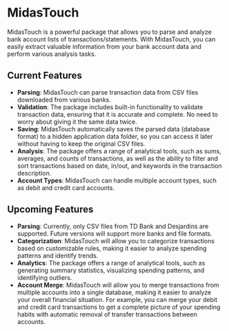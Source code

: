 # MidasTouch

MidasTouch is a powerful package that allows you to parse and analyze bank account lists of transactions/statements. With MidasTouch, you can easily extract valuable information from your bank account data and perform various analysis tasks.

## Current Features
- **Parsing**: MidasTouch can parse transaction data from CSV files downloaded from various banks.
- **Validation**: The package includes built-in functionality to validate transaction data, ensuring that it is accurate and complete. No need to worry about giving it the same data twice.
- **Saving**: MidasTouch automatically saves the parsed data (database format) to a hidden application data folder, so you can access it later without having to keep the original CSV files.
- **Analysis**: The package offers a range of analytical tools, such as sums, averages, and counts of transactions, as well as the ability to filter and sort transactions based on date, in/out, and keywords in the transaction description.
- **Account Types**: MidasTouch can handle multiple account types, such as debit and credit card accounts.

## Upcoming Features

- **Parsing**: Currently, only CSV files from TD Bank and Desjardins are supported. Future versions will support more banks and file formats.
- **Categorization**: MidasTouch will allow you to categorize transactions based on customizable rules, making it easier to analyze spending patterns and identify trends.
- **Analytics**: The package offers a range of analytical tools, such as generating summary statistics, visualizing spending patterns, and identifying outliers.
- **Account Merge**: MidasTouch will allow you to merge transactions from multiple accounts into a single database, making it easier to analyze your overall financial situation. For example, you can merge your debit and credit card transactions to get a complete picture of your spending habits with automatic removal of transfer transactions between accounts.